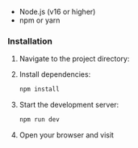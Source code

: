 

- Node.js (v16 or higher)
- npm or yarn

### Installation

1. Navigate to the project directory:

2. Install dependencies:
   ```bash
   npm install
   ```

3. Start the development server:
   ```bash
   npm run dev
   ```

4. Open your browser and visit



